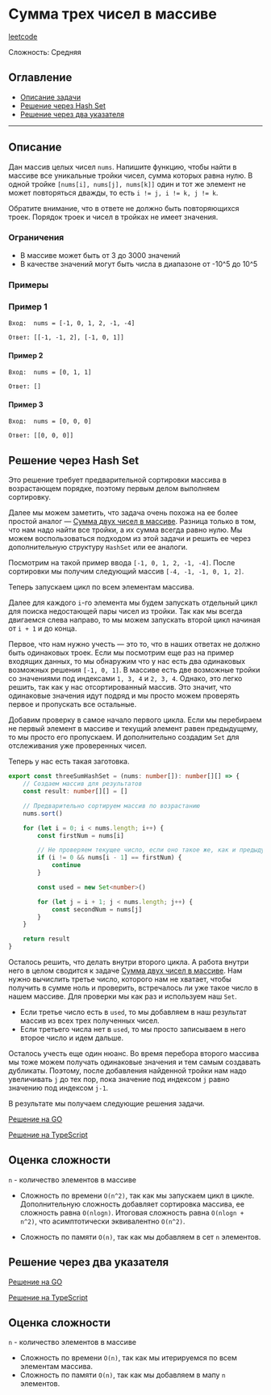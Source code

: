 # Сумма трех чисел в массиве

[leetcode](https://leetcode.com/problems/3sum/)

Сложность: Средняя

## Оглавление

- [Описание задачи](#description)
- [Решение через Hash Set](#hash_set)
- [Решение через два указателя](#two_pointers)

---

## <a name="description"></a>Описание

Дан массив целых чисел `nums`.
Напишите функцию, чтобы найти в массиве все уникальные тройки чисел, сумма которых равна нулю.
В одной тройке `[nums[i], nums[j], nums[k]]` один и тот же элемент не может повторяться дважды, то есть `i != j, i != k, j != k`.

Обратите внимание, что в ответе не должно быть повторяющихся троек. Порядок троек и чисел в тройках не имеет значения.

### Ограничения

- В массиве может быть от 3 до 3000 значений
- В качестве значений могут быть числа в диапазоне от -10^5 до 10^5

### Примеры

### Пример 1

```
Вход:  nums = [-1, 0, 1, 2, -1, -4]
```

```
Ответ: [[-1, -1, 2], [-1, 0, 1]]
```

#### Пример 2

```
Вход:  nums = [0, 1, 1]
```

```
Ответ: []
```

#### Пример 3

```
Вход:  nums = [0, 0, 0]
```

```
Ответ: [[0, 0, 0]]
```

## <a name="hash_set"></a>Решение через Hash Set

Это решение требует предварительной сортировки массива в возрастающем порядке, поэтому первым делом выполняем сортировку.

Далее мы можем заметить, что задача очень похожа на ее более простой аналог — [Сумма двух чисел в массиве](../two_sum/description.md).
Разница только в том, что нам надо найти все тройки, а их сумма всегда равно нулю.
Мы можем воспользоваться подходом из этой задачи и решить ее через дополнительную структуру `HashSet` или ее аналоги.

Посмотрим на такой пример ввода `[-1, 0, 1, 2, -1, -4]`. После сортировки мы получим следующий массив `[-4, -1, -1, 0, 1, 2]`.

Теперь запускаем цикл по всем элементам массива.

Далее для каждого `i`-го элемента мы будем запускать отдельный цикл для поиска недостающей пары чисел из тройки.
Так как мы всегда двигаемся слева направо, то мы можем запускать второй цикл начиная от `i + 1` и до конца.

Первое, что нам нужно учесть — это то, что в наших ответах не должно быть одинаковых троек.
Если мы посмотрим еще раз на пример входящих данных, то мы обнаружим что у нас есть два одинаковых возможных решения `[-1, 0, 1]`.
В массиве есть две возможные тройки со значениями под индексами `1, 3, 4` и `2, 3, 4`.
Однако, это легко решить, так как у нас отсортированный массив. Это значит, что одинаковые значения идут подряд и мы просто можем проверять первое и пропускать все остальные.

Добавим проверку в самое начало первого цикла. Если мы перебираем не первый элемент в массиве и текущий элемент равен предыдущему,
то мы просто его пропускаем. И дополнительно создадим `Set` для отслеживания уже проверенных чисел.

Теперь у нас есть такая заготовка.

```typescript
export const threeSumHashSet = (nums: number[]): number[][] => {
    // Создаем массив для результатов
    const result: number[][] = []

    // Предварительно сортируем массив по возрастанию
    nums.sort()

    for (let i = 0; i < nums.length; i++) {
        const firstNum = nums[i]

        // Не проверяем текущее число, если оно такое же, как и предыдущее, потому для него мы получим такой же результат.
        if (i != 0 && nums[i - 1] == firstNum) {
            continue
        }

        const used = new Set<number>()

        for (let j = i + 1; j < nums.length; j++) {
            const secondNum = nums[j]
        }
    }

    return result
}
```

Осталось решить, что делать внутри второго цикла. А работа внутри него в целом сводится к задаче [Сумма двух чисел в массиве](../two_sum/description.md).
Нам нужно вычислить третье число, которого нам не хватает, чтобы получить в сумме ноль и проверить, встречалось ли уже такое число в нашем массиве.
Для проверки мы как раз и используем наш `Set`. 

- Если третье число есть в `used`, то мы добавляем в наш результат массив из всех трех полученных чисел.
- Если третьего числа нет в `used`, то мы просто записываем в него второе число и идем дальше.

Осталось учесть еще один нюанс. Во время перебора второго массива мы тоже можем получать одинаковые значения и тем самым создавать дубликаты.
Поэтому, после добавления найденной тройки нам надо увеличивать `j` до тех пор, пока значение под индексом `j` равно значению под индексом `j-1`.

В результате мы получаем следующие решения задачи.

[Решение на GO](./go/solution_hash_set.go)

[Решение на TypeScript](./ts/solution_hash_set.ts)

## Оценка сложности

`n` - количество элементов в массиве

- Сложность по времени `O(n^2)`, так как мы запускаем цикл в цикле. Дополнительную сложность добавляет сортировка массива, ее сложность равна `O(nlogn)`.
Итоговая сложность равна `O(nlogn + n^2)`, что асимптотически эквивалентно `O(n^2)`.

- Сложность по памяти `O(n)`, так как мы добавляем в сет `n` элементов.


## <a name="two_pointers"></a>Решение через два указателя



[Решение на GO](./go/solution_two_pointers.go)

[Решение на TypeScript](./ts/solution_two_pointers.ts)

## Оценка сложности

`n` - количество элементов в массиве

- Сложность по времени `O(n)`, так как мы итерируемся по всем элементам массива.
- Сложность по памяти `O(n)`, так как мы добавляем в мапу `n` элементов.